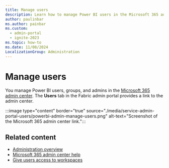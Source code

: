 ```yaml
---
title: Manage users
description: Learn how to manage Power BI users in the Microsoft 365 admin center by accessing the Users tab in the Fabric Admin portal.
author: paulinbar
ms.author: painbar
ms.custom:
  - admin-portal
  - ignite-2023
ms.topic: how-to
ms.date: 11/08/2024
LocalizationGroup: Administration
---
```


# Manage users

You manage Power BI users, groups, and admins in the [Microsoft 365 admin center](https://admin.microsoft.com/). The **Users** tab in the Fabric admin portal provides a link to the admin center.

:::image type="content" border="true" source="./media/service-admin-portal-users/powerbi-admin-manage-users.png" alt-text="Screenshot of the Microsoft 365 admin center link.":::

## Related content

* [Administration overview](admin-overview.md)
* [Microsoft 365 admin center help](/microsoft-365/admin/)
* [Give users access to workspaces](../get-started/give-access-workspaces.md)
